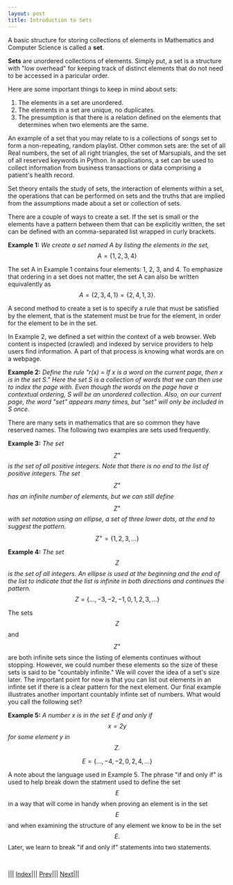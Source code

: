 ```yaml
---
layout: post
title: Introduction to Sets
---
```



A basic structure for storing collections of elements in Mathematics and Computer Science is called a **set**. 

**Sets** are unordered collections of elements. Simply put, a set is a structure with "low overhead" for keeping track of distinct elements that do not need to be accessed in a paricular order. 

Here are some important things to keep in mind about sets:<br>
1. The elements in a set are unordered.<br>
2. The elements in a set are unique, no duplicates.<br>
3. The presumption is that there is a relation defined on the elements that determines when two elements are the same. <br>

An example of a set that you may relate to is a collections of songs set to form a non-repeating, random playlist.  Other common sets are: the set of all Real numbers, the set of all right triangles, the set of Marsupials, and the set of all reserved keywords in Python.  In applications, a set can be used to collect information from business transactions or data comprising a patient's health record. 

Set theory entails the study of sets, the interaction of elements within a set, the operations that can be performed on sets and the truths that are implied from the assumptions made about a set or collection of sets.

There are a couple of ways to create a set.  If the set is small or the elements have a pattern between them that can be explicitly written, the set can be defined with an comma-separated list wrapped in curly brackets.

**Example 1:**
*We create a set named A by listing the elements in the set,* $$ A = \{1, 2, 3, 4\}$$

The set A in Example 1 contains four elements: 1, 2, 3, and 4.  To emphasize that ordering in a set does not matter, the set A can also be written equivalently as  $$A = \{2, 3, 4, 1\} = \{2, 4, 1, 3\}.$$

A second method to create a set is to specify a rule that must be satisfied by the element, that is the statement must be true for the element, in order for the element to be in the set.  

In Example 2, we defined a set within the context of a web browser.  Web content is inspected (crawled) and indexed by service providers to help users find information.  A part of that process is knowing what words are on a webpage.  

**Example 2:**
*Define the rule "r(x) = If x is a word on the current page, then x is in the set S."
Here the set S is a collection of words that we can then use to index the page with. Even though the words on the page have a contextual ordering, S will be an unordered collection.  Also, on our current page, the word "set" appears many times, but "set" will only be included in S once.*

There are many sets in mathematics that are so common they have reserved names. The following two examples are sets used frequently.

**Example 3:**
*The set $${Z}^+$$ is the set of all positive integers.
Note that there is no end to the list of positive integers. The set $${Z}^+$$ has an infinite number of elements, but we can still define $${Z}^+$$ with set notation using an ellipse, a set of three lower dots, at the end to suggest the pattern.* $${Z}^+ = \{ 1, 2, 3, ...\}$$

**Example 4:**
*The set $${Z}$$ is the set of all integers. An ellipse is used at the beginning and the end of the list to indicate that the list is infinite in both directions and continues the pattern.* $${Z} = \{ ... , -3, -2, -1, 0, 1, 2, 3, ...\} $$


The sets $${Z}$$ and $${Z}^+$$ are both infinite sets since the listing of elements continues without stopping. However, we could number these elements so the size of these sets is said to be "countably infinite." We will cover the idea of a set's size later. The important point for now is that you can list out elements in an infinte set if there is a clear pattern for the next element.  Our final example illustrates another important countably infinte set of numbers.  What would you call the following set?


**Example 5:**
*A number x is in the set E if and only if $$x = 2y$$ for some element y in $$Z.$$*

$$E = \{ ... , -4, -2, 0, 2, 4, ...\}$$

A note about the language used in Example 5.  The phrase "if and only if" is used to help break down the statment used to define the set $$E$$ in a way that will come in handy when proving an element is in the set $$E$$ and when examining the structure of any element we know to be in the set $$E.$$ Later, we learn to break "if and only if" statements into two statements.


<!---  an attempt at embedding a youtube video in 
<a href="https://www.youtube.com/watch?v=7mpybTk5iy4">Video Recording of The Defintion of a Set</a>

{% include youtubePlayer.html id=page.7mpybTk5iy4 %}
--->

<br/>

||| [Index](../../)||| [Prev](../../)||| [Next](examples/)|||
